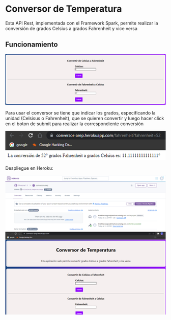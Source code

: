 # Conversor de Temperatura

Esta API Rest, implementada con el Framework Spark, permite realizar la conversión de grados Celsius a grados Fahrenheit y vice versa

## Funcionamiento

<img src="/img/s1.png" alt="funcionamiento">

Para usar el conversor se tiene que indicar los grados, especificando la unidad (Celsisus o Fahrenheit), 
que se quieren convertir y luego hacer click en el boton de submit para realizar la
correspondiente conversión

<img src="/img/s2.png" alt="funcionamiento">

Despliegue en Heroku:

<img src="/img/s3.png" alt="funcionamiento">
<img src="/img/s4.png" alt="funcionamiento">